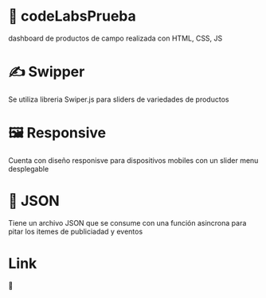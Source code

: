 # 📖 codeLabsPrueba
dashboard de productos de campo realizada con HTML, CSS, JS 
# ✍️ Swipper
Se utiliza libreria Swiper.js para sliders de variedades de productos
# 🖼️ Responsive
Cuenta con diseño responisve para dispositivos mobiles con un slider menu desplegable
# 🔁 JSON
Tiene un archivo JSON que se consume con una función asincrona para pitar los itemes de publiciadad y eventos 

# Link

📘 
